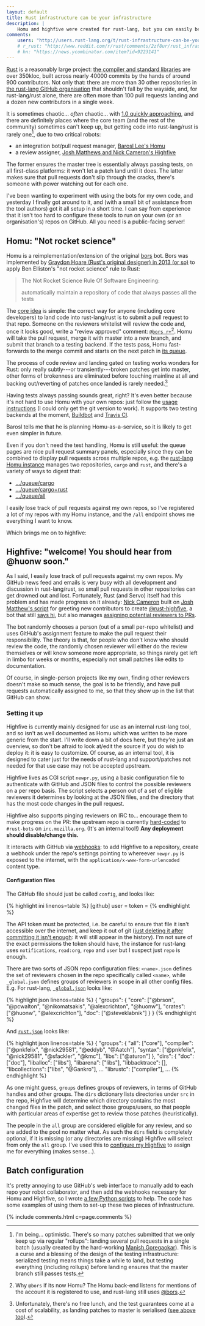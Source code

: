 ```yaml
---
layout: default
title: Rust infrastructure can be your infrastructure
description: |
    Homu and highfive were created for rust-lang, but you can easily benefit too.
comments:
    users: "http://users.rust-lang.org/t/rust-infrastructure-can-be-your-infrastructure/688"
    # r_rust: "http://www.reddit.com/r/rust/comments/2zf8ur/rust_infrastructure_can_be_your_infrastructure/"
    # hn: "https://news.ycombinator.com/item?id=9223141"
---
```


[Rust](http://rust-lang.org) is a reasonably large project:
[the compiler and standard libraries](https://github.com/rust-lang/rust)
are over 350kloc, built across nearly 40000 commits by the hands of
around 900 contributors. Not only that: there are more than 30 other
repositories in
[the rust-lang GitHub organisation](https://github.com/rust-lang) that
shouldn't fall by the wayside, and, for rust-lang/rust alone, there
are often more than 100 pull requests landing and a dozen new
contributors in a single week.

It is sometimes chaotic... *often* chaotic... with
[1.0 quickly approaching](http://blog.rust-lang.org/2015/02/13/Final-1.0-timeline.html),
and there are definitely places where the core team (and the rest of
the community) sometimes can't keep up, but getting
code into rust-lang/rust is rarely one[^rollups], due to two critical robots:

- an integration bot/pull request manager, [Barosl Lee's Homu](https://github.com/barosl/homu)
- a review assigner,
  [Josh Matthews and Nick Cameron's Highfive](https://github.com/nrc/highfive)

The former ensures the master tree is essentially always passing
tests, on all first-class platforms: it won't let a patch land until
it does. The latter makes sure that pull requests don't slip through
the cracks, there's someone with power watching out for each one.

I've been wanting to experiment with using the bots for my own code,
and yesterday I finally got around to it, and (with a small bit of
assistance from the tool authors) got it all setup in a short time. I
can say from experience that it isn't too hard to configure these
tools to run on your own (or an organisation's) repos on GitHub. All
you need is a public-facing server!

[^rollups]: I'm being... optimistic. There's so many patches submitted
            that we only keep up via regular "rollups": landing
            several pull requests in a single batch (usually created
            by the hard-working
            [Manish Goregaokar](https://github.com/Manishearth)). This
            is a curse and a blessing of the design of the testing
            infrastructure: serialized testing means things take a
            while to land, but testing everything (including rollups)
            before landing ensures that the master branch still passes
            tests.

## Homu: "Not rocket science"

Homu is a reimplementation/extension of the original
[bors](https://github.com/graydon/bors) bot. Bors was implemented by
[Graydon Hoare (Rust's original designer) in 2013 (or so)](http://graydon.livejournal.com/186550.html)
to apply Ben Elliston's "not rocket science" rule to Rust:

> The Not Rocket Science Rule Of Software Engineering:
>
> automatically maintain a repository of code that always passes all the tests

The [core idea](http://buildbot.rust-lang.org/homu/) is simple: the
correct way for anyone (including core developers) to land code into
rust-lang/rust is to submit a pull request to that repo.  Someone on
the reviewers whitelist will review the code and, once it looks good,
write a "review approved" comment:
[`@bors r+`](https://github.com/rust-lang/rust/pull/23415#issuecomment-81877665)[^bors]. Homu
will take the pull request, merge it with master into a new branch,
and submit that branch to a testing backend. If the tests pass, Homu
fast-forwards to the merge commit and starts on the next patch in
[its queue](http://buildbot.rust-lang.org/homu/queue/rust).

[^bors]: Why `@bors` if its now Homu? The Homu back-end listens for
         mentions of the account it is registered to use, and
         rust-lang still uses [@bors](https://github.com/bors).

The process of code review and landing gated on testing works wonders
for Rust: only really subtly---or transiently---broken patches get
into master, other forms of brokenness are eliminated before touching
mainline at all and backing out/reverting of patches once landed is
rarely needed.[^no-free-lunch]

[^no-free-lunch]: Unfortunately, there's no free lunch, and the test
                  guarantees come at a cost of scalability, as landing
                  patches to master is serialised
                  ([see above too](#fn:rollups)).

Having tests always passing sounds great, right? It's even better
because it's not hard to use Homu with your own repos: just follow the
[usage instructions](https://github.com/barosl/homu#usage) (I could
only get the git version to work). It supports two testing backends at
the moment, [Buildbot](http://buildbot.net/) and
[Travis CI](https://travis-ci.org/).

Barosl tells me that he is planning Homu-as-a-service, so it is
likely to get even simpler in future.

Even if you don't need the test handling, Homu is still useful: the
queue pages are nice pull request summary panels, especially since
they can be combined to display pull requests across multiple repos,
e.g. the
[rust-lang Homu instance](http://buildbot.rust-lang.org/homu/) manages
two repositories, `cargo` and `rust`, and there's a variety of ways to
digest that:

- [.../queue/cargo](http://buildbot.rust-lang.org/homu/queue/cargo)
- [.../queue/cargo+rust](http://buildbot.rust-lang.org/homu/queue/cargo+rust)
- [.../queue/all](http://buildbot.rust-lang.org/homu/queue/all)

I easily lose track of pull requests against my own repos, so I've
registered a lot of my repos with my Homu instance, and the `/all`
endpoint shows me everything I want to know.

Which brings me on to highfive:

## Highfive: "welcome! You should hear from @huonw soon."

As I said, I easily lose track of pull requests against my own
repos. My GitHub news feed and emails is very busy with all
development and discussion in rust-lang/rust, so small pull requests
in other repositories can get drowned out and lost. Fortunately, Rust
(and Servo) itself had this problem and has made progress on it
already: [Nick Cameron](https://github.com/nrc/highfive) built on
[Josh Matthew's script](https://github.com/jdm/highfive) for greeting
new contributors to create
[@rust-highfive](https://github.com/rust-highfive), a bot that still
[says hi](https://github.com/rust-lang/rust/pull/23364#issuecomment-80426067),
but also manages
[assigning potential reviewers to PRs](https://github.com/rust-lang/rust/pull/23430#event-256365835).

The bot randomly chooses a person (out of a small per-repo whitelist)
and uses GitHub's assignment feature to make the pull request their
responsibility. The theory is that, for people who don't know who
should review the code, the randomly chosen reviewer will either do
the review themselves or will know someone more appropriate, so things
rarely get left in limbo for weeks or months, especially not small
patches like edits to documentation.

Of course, in single-person projects like my own, finding other
reviewers doesn't make so much sense, the goal is to be friendly, and
have pull requests automatically assigned to me, so that they show up
in the list that GitHub can show.

### Setting it up

Highfive is currently mainly designed for use as an internal rust-lang
tool, and so isn't as well documented as Homu which was written to be
more generic from the start. I'll write down a bit of docs here, but
they're just an overview, so don't be afraid to look at/edit the
source if you do wish to deploy it: it is easy to customize. Of
course, as an internal tool, it is designed to cater just for the
needs of rust-lang and support/patches not needed for that use case
may not be accepted upstream.

Highfive lives as CGI script `newpr.py`, using a basic configuration
file to authenticate with GitHub and JSON files to control the
possible reviewers on a per repo basis. The script selects a person
out of a set of eligible reviewers it determines by looking at the
JSON files, and the directory that has the most code changes in the
pull request.

Highfive also supports pinging reviewers on IRC to... encourage them
to make progress on the PR: the upstream repo is currently
[hard-coded](https://github.com/nrc/highfive/blob/7c5b73babfd0881d1c676b8f0f7dbbeed5a392ba/highfive/newpr.py#L109-L114)
to `#rust-bots` on `irc.mozilla.org`. (It's an internal tool!) **Any deployment should
disable/change this.**


It interacts with GitHub via
[webhooks](https://help.github.com/articles/about-webhooks/): to add
Highfive to a repository, create a webhook under the repo's
settings pointing to whereever `newpr.py` is exposed to the internet,
with the `application/x-www-form-urlencoded` content type.

#### Configuration files

The GitHub file should just be called `config`, and looks like:

{% highlight ini linenos=table %}
[github]
user = <user name of the account to use for the bot>
token = <api token generated for that account>
{% endhighlight %}

The API token must be protected, i.e. be careful to ensure that file
it isn't accessible over the internet, and keep it out of git
([just deleting it after committing it isn't enough](https://help.github.com/articles/remove-sensitive-data/):
it will still appear in the history). I'm not sure of the exact
permissions the token should have, the instance for rust-lang uses
`notifications`, `read:org`, `repo` and `user` but I suspect just
`repo` is enough.

There are two sorts of JSON repo configuration files: `<name>.json`
defines the set of reviewers chosen in the repo specifically called
`<name>`, while `_global.json` defines groups of reviewers in scope in
all other config files. E.g. For rust-lang,
[`_global.json`](https://github.com/nrc/highfive/blob/7c5b73babfd0881d1c676b8f0f7dbbeed5a392ba/highfive/configs/_global.json)
looks like:

{% highlight json linenos=table %}
{
    "groups": {
        "core": ["@brson", "@pcwalton", "@nikomatsakis", "@alexcrichton", "@huonw"],
        "crates": ["@huonw", "@alexcrichton"],
        "doc": ["@steveklabnik"]
    }
}
{% endhighlight %}

And
[`rust.json`](https://github.com/nrc/highfive/blob/7c5b73babfd0881d1c676b8f0f7dbbeed5a392ba/highfive/configs/rust.json)
looks like:

{% highlight json linenos=table %}
{
    "groups": {
        "all": ["core"],
        "compiler": ["@pnkfelix", "@nick29581", "@eddyb", "@Aatch"],
        "syntax": ["@pnkfelix", "@nick29581", "@sfackler", "@kmc"],
        "libs": ["@aturon"]
    },
    "dirs": {
        "doc":              ["doc"],
        "liballoc":         ["libs"],
        "libarena":         ["libs"],
        "libbacktrace":     [],
        "libcollections":   ["libs", "@Gankro"],
        ...
        "librustc":         ["compiler"],
        ...
{% endhighlight %}

As one might guess, `groups` defines groups of reviewers, in terms of
GitHub handles and other groups. The `dirs` dictionary lists
directories under `src` in the repo, Highfive will determine which
directory contains the most changed files in the patch, and select
those groups/users, so that people with particular areas of expertise
get to review those patches (heuristically).

The people in the `all` group are considered eligible for any review,
and so are added to the pool no matter what. As such the `dirs` field
is completely optional, if it is missing (or any directories are
missing) Highfive will select from only the `all` group.  I've
used this to
[configure my Highfive](https://github.com/huonw/highfive/tree/8bf65450821629fd5815fe7bbc3aab3ae69a449a/highfive/configs)
to assign me for everything (makes sense...).

## Batch configuration

It's pretty annoying to use GitHub's web interface to manually add to
each repo your robot collaborator, and then add the webhooks necessary
for Homu and Highfive, so I wrote
[a few Python scripts](https://github.com/huonw/repo-admin) to
help. The code has some examples of using them to set-up these two pieces of
infrastructure.

{% include comments.html c=page.comments %}
